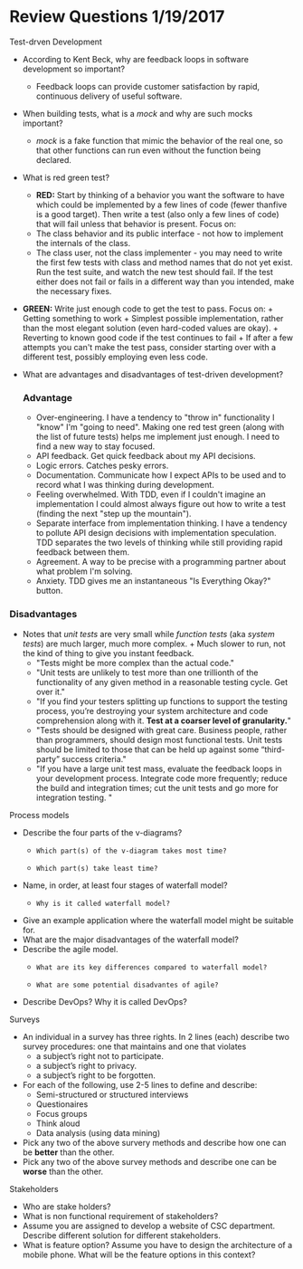 # Review Questions 1/19/2017

Test-drven Development

-    According to Kent Beck, why are feedback loops in software development so important?

     + Feedback loops can provide customer satisfaction by rapid, continuous delivery of useful software.

-    When building tests, what is a _mock_ and why are such mocks important?

     + _mock_ is a fake function that mimic the behavior of the real one, so that other functions can run even without the function being declared.

-    What is red green test?

     + **RED:** 
     Start by thinking of a behavior you want the software to have which could be implemented by a few lines of code (fewer thanfive is a good target). Then write a test (also only a few lines of code) that will fail unless that behavior is present. Focus on:
      + The class behavior and its public interface - not how to implement the internals of the class.
      + The class user, not the class implementer - you may need to write the first few tests with class and method names that do not yet exist. Run the test suite, and watch the new test should fail. If the test either does not fail or fails in a different way than you intended, make the necessary fixes.
+ **GREEN:** Write just enough code to get the test to pass. Focus on:
      + Getting something to work
      + Simplest possible implementation, rather than the most elegant solution (even hard-coded values are okay).
      + Reverting to known good code if the test continues to fail
      + If after a few attempts you can't make the test pass, consider starting over with a different test, possibly employing even less code. 

-    What are advantages and disadvantages of test-driven development?

     ### Advantage

     + Over-engineering. I have a tendency to "throw in" functionality I "know" I'm "going to need". Making one red test green (along with the list of future tests) helps me implement just enough. I need to find a new way to stay focused.
     + API feedback. Get quick feedback about my API decisions.
     + Logic errors. Catches pesky errors.
     + Documentation. Communicate how I expect APIs to be used and to record what I was thinking during development.
     + Feeling overwhelmed. With TDD, even if I couldn't imagine an implementation I could almost always figure out how to write a test (finding the next "step up the mountain").
     + Separate interface from implementation thinking. I have a tendency to pollute API design decisions with implementation speculation. TDD separates the two levels of thinking while still providing rapid feedback between them.
     + Agreement. A way to be precise with a programming partner about what problem I'm solving.
     + Anxiety. TDD gives me an instantaneous "Is Everything Okay?" button.

### Disadvantages


   + Notes that _unit tests_ are very small while _function tests_ (aka _system tests_) are much larger, much more complex.
    + Much slower to run, not the kind of thing to give you instant feedback.
     + "Tests might be more complex than the actual code."
     + "Unit tests are unlikely to test more than one
      trillionth of the functionality of any given method in a
       reasonable testing cycle. Get over it."
     + "If you find your testers splitting up
      functions to support the testing process,
      you’re destroying your system architecture and
      code comprehension along with it. **Test at a coarser level of granularity.**"
     + "Tests should be designed with great care. Business
      people, rather than programmers, should design most
       functional tests. Unit tests should be limited to those that
       can be held up against some “third-party” success criteria."
     + "If you have a large unit test mass, evaluate the feedback
      loops in your development process. Integrate code more
      frequently; reduce the build and integration times; cut the
      unit tests and go more for integration testing. "

Process models

-    Describe the four parts of the v-diagrams?
     -     Which part(s) of the v-diagram takes most time?
     -     Which part(s) take least time?
-    Name, in order, at least four stages of waterfall model? 
     -     Why is it called waterfall model?
-    Give an example application where the waterfall model might be suitable for. 
-    What are the  major disadvantages of the waterfall model?
-    Describe the agile model. 
     -     What are its key differences compared to waterfall model?
     -     What are some potential disadvantes of agile?
-    Describe  DevOps? Why it is called DevOps?


Surveys

-    An individual in a survey has three rights.  In 2 lines (each) describe two survey procedures: one that maintains and one that violates
     -   a subject’s right not to participate.
     -   a subject’s right to privacy.
     -   a subject’s right to be forgotten.
-    For each of the following, use 2-5 lines to define and describe:
     -  Semi-structured or structured interviews
     -  Questionaires
     -  Focus groups
     -  Think aloud
     -  Data analysis (using data mining)
-    Pick any two of the above survery methods  and describe how one can be **better** than the other.
-    Pick any two of the above survey methods and describe one can be **worse** than the other.


Stakeholders

-   Who are stake holders?
-   What is non functional requirement of stakeholders?
-   Assume you are assigned to develop a website of CSC department. Describe different solution for different stakeholders.
-   What is feature option? Assume you have to design the architecture of a mobile phone. What will be the feature options in this context?
